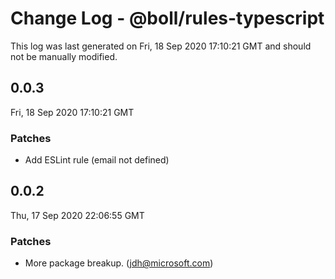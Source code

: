 # Change Log - @boll/rules-typescript

This log was last generated on Fri, 18 Sep 2020 17:10:21 GMT and should not be manually modified.

<!-- Start content -->

## 0.0.3

Fri, 18 Sep 2020 17:10:21 GMT

### Patches

- Add ESLint rule (email not defined)

## 0.0.2

Thu, 17 Sep 2020 22:06:55 GMT

### Patches

- More package breakup. (jdh@microsoft.com)
